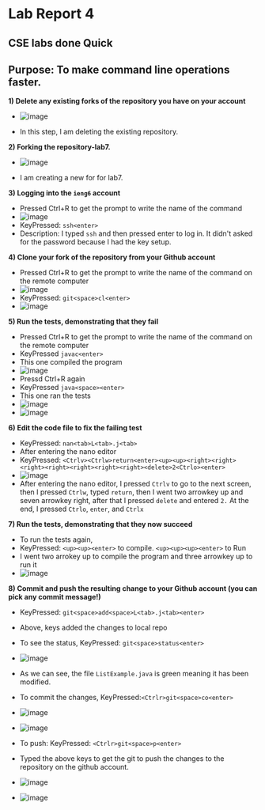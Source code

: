 # Lab Report 4
## CSE labs done Quick
## Purpose: To make command line operations faster.
**1) Delete any existing forks of the repository you have on your account**

   * ![image](https://user-images.githubusercontent.com/122571122/221327769-9e97ba1b-7c0b-4e88-aed2-03be04ba96f6.png)
   
   * In this step, I am deleting the existing repository. 
 
**2) Forking the repository-lab7.**
  * ![image](https://user-images.githubusercontent.com/122571122/221327916-ebf64ba3-b1e4-44a4-a083-aa3a324f5425.png)
  
  * I am creating a new for for lab7.

**3) Logging into the `ieng6` account**
  * Pressed Ctrl+R to get the prompt to write the name of the command
  * ![image](https://user-images.githubusercontent.com/122571122/221328180-29acdc84-be9f-4ae4-a0ea-15825648d982.png)
  * KeyPressed: `ssh<enter>`
  * Description: I typed `ssh` and then pressed enter to log in. It didn't asked for the password because I had the key setup.

**4) Clone your fork of the repository from your Github account**
  * Pressed Ctrl+R to get the prompt to write the name of the command on the remote computer
  * ![image](https://user-images.githubusercontent.com/122571122/221329140-7815cc8b-92e5-4564-aa9d-9c0dc6d78b55.png)
  * KeyPressed: `git<space>cl<enter>`
  * ![image](https://user-images.githubusercontent.com/122571122/221329180-f07ef92f-fd67-4bad-8701-c65079c1db72.png)

**5) Run the tests, demonstrating that they fail**
  * Pressed Ctrl+R to get the prompt to write the name of the command on the remote computer
  * KeyPressed `javac<enter>` 
  * This one compiled the program
  * ![image](https://user-images.githubusercontent.com/122571122/221329341-117dbab4-2a95-46dc-a495-623dc5710c7b.png)
  * Pressd Ctrl+R again
  * KeyPressed `java<space><enter>`
  * This one ran the tests
  * ![image](https://user-images.githubusercontent.com/122571122/221329404-f2fed9a0-b8ce-4c0e-8fc6-799420702ef0.png)
  * ![image](https://user-images.githubusercontent.com/122571122/221329423-af92d78b-331b-410a-87b8-acde612ce5ae.png)

**6) Edit the code file to fix the failing test**
  * KeyPressed: `nan<tab>L<tab>.j<tab>`
  * After entering the nano editor
  * KeyPressed: `<Ctrlv><Ctrlw>return<enter><up><up><right><right><right><right><right><right><right><delete>2<Ctrlo><enter>`
  * ![image](https://user-images.githubusercontent.com/122571122/221330253-115b9848-425b-4558-9794-be943273ebf4.png)
  * After entering the nano editor, I pressed `Ctrlv` to go to the next screen, then I pressed `Ctrlw`, typed `return`, then I went two arrowkey up and seven arrowkey right, after that I pressed `delete` and entered `2.` At the end, I pressed `Ctrlo`, `enter`, and `Ctrlx` 

**7) Run the tests, demonstrating that they now succeed**
  * To run the tests again,
  * KeyPressed: `<up><up><enter>` to compile. `<up><up><up><enter>` to Run
  * I went two arrokey up to compile the program and three arrowkey up to run it
  * ![image](https://user-images.githubusercontent.com/122571122/221330606-7a665237-270a-4446-8e4a-4c3994979621.png)


**8) Commit and push the resulting change to your Github account (you can pick any commit message!)**
  * KeyPressed: `git<space>add<space>L<tab>.j<tab><enter>`
  * Above, keys added the changes to local repo
  * To see the status, KeyPressed: `git<space>status<enter>`
  * ![image](https://user-images.githubusercontent.com/122571122/221330712-472f9578-b5f7-4d38-abb3-6105041e1926.png)
  * As we can see, the file `ListExample.java` is green meaning it has been modified.
  * To commit the changes, KeyPressed:`<Ctrlr>git<space>co<enter>`
  * ![image](https://user-images.githubusercontent.com/122571122/221330974-1d37de6c-91b9-4088-8736-9f885ec5b836.png)
  * ![image](https://user-images.githubusercontent.com/122571122/221330994-dc394c59-4516-44e5-be9f-867311fca1e2.png)

  * To push: KeyPressed: `<Ctrlr>git<space>p<enter>`
  * Typed the above keys to get the git to push the changes to the repository on the github account.
  * ![image](https://user-images.githubusercontent.com/122571122/221331035-64025203-e0c6-4968-a660-18dd4d0a98ce.png)
  * ![image](https://user-images.githubusercontent.com/122571122/221331062-0a6cba6e-a8a9-432c-9436-803dcd3b183e.png)


  

